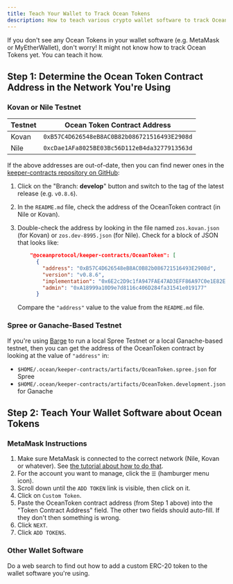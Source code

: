 ```yaml
---
title: Teach Your Wallet to Track Ocean Tokens
description: How to teach various crypto wallet software to track Ocean Tokens.
---
```


If you don't see any Ocean Tokens in your wallet software (e.g. MetaMask or MyEtherWallet), don't worry! It might not know how to track Ocean Tokens yet. You can teach it how.

## Step 1: Determine the Ocean Token Contract Address in the Network You're Using

### Kovan or Nile Testnet

Testnet       | Ocean Token Contract Address
--------------|-----------------------------
Kovan         | `0xB57C4D626548eB8AC0B82b086721516493E2908d`
Nile          | `0xcDae1AFa8025BE03Bc56D112eB4da3277913563d`

If the above addresses are out-of-date, then you can find newer ones in the [keeper-contracts repository on GitHub](https://github.com/oceanprotocol/keeper-contracts):

1. Click on the "Branch: **develop**" button and switch to the tag of the latest release (e.g. `v0.8.6`).
1. In the `README.md` file, check the address of the OceanToken contract (in Nile or Kovan).
1. Double-check the address by looking in the file named `zos.kovan.json` (for Kovan) or `zos.dev-8995.json` (for Nile). Check for a block of JSON that looks like:

   ```json
       "@oceanprotocol/keeper-contracts/OceanToken": [
         {
           "address": "0xB57C4D626548eB8AC0B82b086721516493E2908d",
           "version": "v0.8.6",
           "implementation": "0x6E2c2D9c1fA947FAE47AD3EFF86A97C0e1E82EE4",
           "admin": "0xA18999a10D9e7d8116c406D284fa31541e019177"
         }
   ```

   Compare the `"address"` value to the value from the `README.md` file.

### Spree or Ganache-Based Testnet

If you're using [Barge](https://github.com/oceanprotocol/barge) to run a local Spree Testnet or a local Ganache-based testnet, then you can get the address of the OceanToken contract by looking at the value of `"address"` in:

- `$HOME/.ocean/keeper-contracts/artifacts/OceanToken.spree.json` for Spree
- `$HOME/.ocean/keeper-contracts/artifacts/OceanToken.development.json` for Ganache

## Step 2: Teach Your Wallet Software about Ocean Tokens

### MetaMask Instructions

1. Make sure MetaMask is connected to the correct network (Nile, Kovan or whatever). See [the tutorial about how to do that](/tutorials/connect-to-networks/).
1. For the account you want to manage, click the `☰` (hamburger menu icon).
1. Scroll down until the `ADD TOKEN` link is visible, then click on it.
1. Click on `Custom Token`.
1. Paste the OceanToken contract address (from Step 1 above) into the "Token Contract Address" field. The other two fields should auto-fill. If they don't then something is wrong.
1. Click `NEXT`.
1. Click `ADD TOKENS`.

### Other Wallet Software

Do a web search to find out how to add a custom ERC-20 token to the wallet software you're using.
